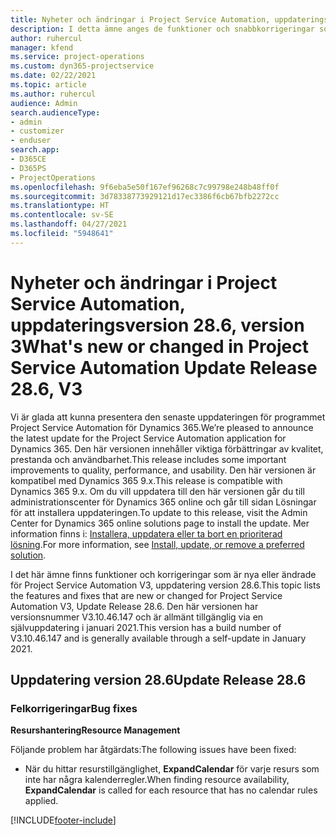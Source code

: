 ```yaml
---
title: Nyheter och ändringar i Project Service Automation, uppdateringsversion 28.6, snabbkorrigering, version 3
description: I detta ämne anges de funktioner och snabbkorrigeringar som finns tillgängliga i Project Service Automation, uppdateringsversion 28.6, snabbkorrigering, version 3.
author: ruhercul
manager: kfend
ms.service: project-operations
ms.custom: dyn365-projectservice
ms.date: 02/22/2021
ms.topic: article
ms.author: ruhercul
audience: Admin
search.audienceType:
- admin
- customizer
- enduser
search.app:
- D365CE
- D365PS
- ProjectOperations
ms.openlocfilehash: 9f6eba5e50f167ef96268c7c99798e248b48ff0f
ms.sourcegitcommit: 3d78338773929121d17ec3386f6cb67bfb2272cc
ms.translationtype: HT
ms.contentlocale: sv-SE
ms.lasthandoff: 04/27/2021
ms.locfileid: "5948641"
---
```

# <a name="whats-new-or-changed-in-project-service-automation-update-release-286-v3"></a><span data-ttu-id="86ca3-103">Nyheter och ändringar i Project Service Automation, uppdateringsversion 28.6, version 3</span><span class="sxs-lookup"><span data-stu-id="86ca3-103">What's new or changed in Project Service Automation Update Release 28.6, V3</span></span>

<span data-ttu-id="86ca3-104">Vi är glada att kunna presentera den senaste uppdateringen för programmet Project Service Automation för Dynamics 365.</span><span class="sxs-lookup"><span data-stu-id="86ca3-104">We’re pleased to announce the latest update for the Project Service Automation application for Dynamics 365.</span></span> <span data-ttu-id="86ca3-105">Den här versionen innehåller viktiga förbättringar av kvalitet, prestanda och användbarhet.</span><span class="sxs-lookup"><span data-stu-id="86ca3-105">This release includes some important improvements to quality, performance, and usability.</span></span> <span data-ttu-id="86ca3-106">Den här versionen är kompatibel med Dynamics 365 9.x.</span><span class="sxs-lookup"><span data-stu-id="86ca3-106">This release is compatible with Dynamics 365 9.x.</span></span> <span data-ttu-id="86ca3-107">Om du vill uppdatera till den här versionen går du till administrationscenter för Dynamics 365 online och går till sidan Lösningar för att installera uppdateringen.</span><span class="sxs-lookup"><span data-stu-id="86ca3-107">To update to this release, visit the Admin Center for Dynamics 365 online solutions page to install the update.</span></span> <span data-ttu-id="86ca3-108">Mer information finns i: [Installera, uppdatera eller ta bort en prioriterad lösning](/power-platform/admin/install-remove-preferred-solution).</span><span class="sxs-lookup"><span data-stu-id="86ca3-108">For more information, see [Install, update, or remove a preferred solution](/power-platform/admin/install-remove-preferred-solution).</span></span>

<span data-ttu-id="86ca3-109">I det här ämne finns funktioner och korrigeringar som är nya eller ändrade för Project Service Automation V3, uppdatering version 28.6.</span><span class="sxs-lookup"><span data-stu-id="86ca3-109">This topic lists the features and fixes that are new or changed for Project Service Automation V3, Update Release 28.6.</span></span> <span data-ttu-id="86ca3-110">Den här versionen har versionsnummer V3.10.46.147 och är allmänt tillgänglig via en självuppdatering i januari 2021.</span><span class="sxs-lookup"><span data-stu-id="86ca3-110">This version has a build number of V3.10.46.147 and is generally available through a self-update in January 2021.</span></span>

## <a name="update-release-286"></a><span data-ttu-id="86ca3-111">Uppdatering version 28.6</span><span class="sxs-lookup"><span data-stu-id="86ca3-111">Update Release 28.6</span></span>

### <a name="bug-fixes"></a><span data-ttu-id="86ca3-112">Felkorrigeringar</span><span class="sxs-lookup"><span data-stu-id="86ca3-112">Bug fixes</span></span>


<span data-ttu-id="86ca3-113">**Resurshantering**</span><span class="sxs-lookup"><span data-stu-id="86ca3-113">**Resource Management**</span></span>

<span data-ttu-id="86ca3-114">Följande problem har åtgärdats:</span><span class="sxs-lookup"><span data-stu-id="86ca3-114">The following issues have been fixed:</span></span>

- <span data-ttu-id="86ca3-115">När du hittar resurstillgänglighet, **ExpandCalendar** för varje resurs som inte har några kalenderregler.</span><span class="sxs-lookup"><span data-stu-id="86ca3-115">When finding resource availability, **ExpandCalendar** is called for each resource that has no calendar rules applied.</span></span>


[!INCLUDE[footer-include](../includes/footer-banner.md)]